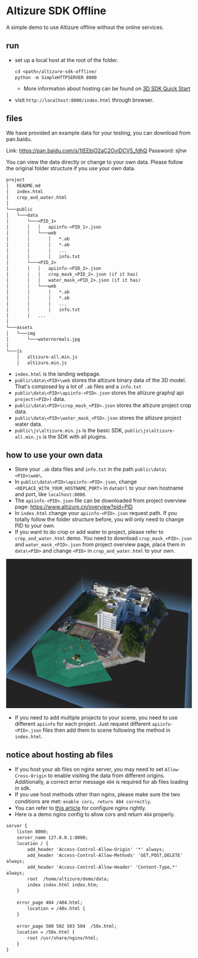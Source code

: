 # Altizure SDK Offline

A simple demo to use Altizure offline without the online services.


## run

* set up a local host at the root of the folder.
    ```
    cd <path>/altizure-sdk-offline/
    python -m SimpleHTTPSERVER 8000
    ```
    * More information about hosting can be found on [3D SDK Quick Start](https://docs.altizure.cn/en/jssdk.html)



* visit `http://localhost:8000/index.html` through browser.

## files

We have provided an example data for your testing, you can download from pan.baidu.

Link: https://pan.baidu.com/s/1tEEbjO2aC2OviDCV5_fdhQ  Password: sjhw

You can view the data directly or change to your own data. Please follow the original folder structure if you use your own data.
```
project
│   README.md
│   index.html
│   crop_and_water.html
│
└───public
│   └───data
│       └───<PID_1>
│       │   │   apiinfo-<PID_1>.json
│       │   └───web
│       │       │   *.ab
│       │       │   *.ab
│       │       │   ...
│       │       │   info.txt
│       └───<PID_2>
│       │   │   apiinfo-<PID_2>.json
│       │   │   crop_mask_<PID_2>.json (if it has)
│       │   │   water_mask_<PID_2>.json (if it has)
│       │   └───web
│       │       │   *.ab
│       │       │   *.ab
│       │       │   ...
│       │       │   info.txt
│       │   ...
│   
└───assets
│   └───img
│       └───waternormals.jpg
│   
└───js
    │   altizure-all.min.js
    │   altizure.min.js
```


+ `index.html` is the landing webpage.
+ `public\data\<PID>\web` stores the altizure binary data of the 3D model. That's composed by a lot of `.ab` files and a `info.txt`
+ `public\data\<PID>\apiinfo-<PID>.json` stores the altizure graphql api `project(<PID>)` data.
+ `public\data\<PID>\crop_mask_<PID>.json` stores the altizure project crop data.
+ `public\data\<PID>\water_mask_<PID>.json` stores the altizure project water data.
+ `public\js\altizure.min.js` is the basic SDK, `public\js\altizure-all.min.js` is the SDK with all plugins.

## how to use your own data


* Store your `.ab` data files and `info.txt` in the path `public\data\<PID>\web\`.
* In `public\data\<PID>\apiinfo-<PID>.json`, change `<REPLACE_WITH_YOUR_HOSTNAME_PORT>` in `dataUrl` to your own hostname and port, like `localhost:8000`.
* The `apiinfo-<PID>.json` file can be downloaded from project overview page: https://www.altizure.cn/overview?pid=PID
* In `index.html` change your `apiinfo-<PID>.json` request path. If you totally follow the folder structure before, you will only need to change PID to your own.
* If you want to do crop or add water to project, please refer to `crop_and_water.html` demo. You need to download `crop_mask_<PID>.json` and `water_mask_<PID>.json` from project overview page, place them in `data\<PID>` and change `<PID>` in `crop_and_water.html` to your own.

![project with crop and water](./public/assets/img/screen_capture.jpg)
* If you need to add multiple projects to your scene, you need to use different `apiinfo` for each project. Just request different `apiinfo-<PID>.json` files then add them to scene following the method in `index.html`.

## notice about hosting ab files

* If you host your ab files on nginx server, you may need to set `Allow-Cross-Origin` to enable visiting the data from different origins. Additionally, a correct error message `404` is required for ab files loading in sdk. 
* If you use host methods other than nginx, please make sure the two conditions are met: `enable cors`，`return 404 correctly`.
* You can refer to [this article](https://serverfault.com/questions/393532/allowing-cross-origin-requests-cors-on-nginx-for-404-responses/700670) for configure nginx rightly.
* Here is a demo nginx config to allow cors and return `404` properly.
```
server {
    listen 8000;
    server_name 127.0.0.1:8000;
    location / {
        add_header 'Access-Control-Allow-Origin' '*' always;
        add_header 'Access-Control-Allow-Methods' 'GET,POST,DELETE' always;
        add_header 'Access-Control-Allow-Header' 'Content-Type,*' always;
	    root  /home/altizure/demo/data;
        index index.html index.htm;
    }

    error_page 404 /404.html;
        location = /40x.html {
    }

    error_page 500 502 503 504  /50x.html;
    location = /50x.html {
        root /usr/share/nginx/html;
    }
}
```